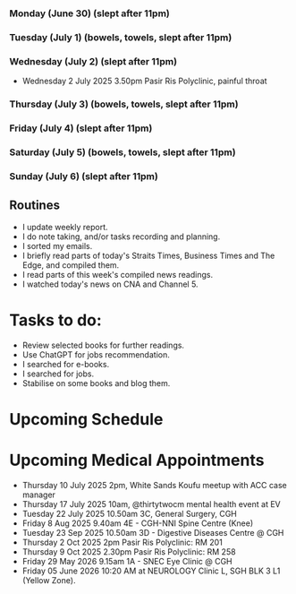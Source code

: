 ### Monday (June 30) (slept after 11pm)


### Tuesday (July 1) (bowels, towels, slept after 11pm)


### Wednesday (July 2) (slept after 11pm)
- Wednesday 2 July 2025 3.50pm Pasir Ris Polyclinic, painful throat


### Thursday (July 3) (bowels, towels, slept after 11pm)


### Friday (July 4) (slept after 11pm)


### Saturday (July 5) (bowels, towels, slept after 11pm)


### Sunday (July 6) (slept after 11pm)







## Routines
- I update weekly report.
- I do note taking, and/or tasks recording and planning.
- I sorted my emails.
- I briefly read parts of today's Straits Times, Business Times and The Edge, and compiled them.
- I read parts of this week's compiled news readings.
- I watched today's news on CNA and Channel 5.

# Tasks to do:
- Review selected books for further readings.
- Use ChatGPT for jobs recommendation.
- I searched for e-books.
- I searched for jobs.
- Stabilise on some books and blog them.

# Upcoming Schedule

# Upcoming Medical Appointments
- Thursday 10 July 2025 2pm, White Sands Koufu meetup with ACC case manager
- Thursday 17 July 2025 10am, @thirtytwocm mental health event at EV
- Tuesday 22 July 2025 10.50am 3C, General Surgery, CGH
- Friday 8 Aug 2025 9.40am 4E - CGH-NNI Spine Centre (Knee)
- Tuesday 23 Sep 2025 10.50am 3D - Digestive Diseases Centre @ CGH
- Thursday 2 Oct 2025 2pm Pasir Ris Polyclinic: RM 201
- Thursday 9 Oct 2025 2.30pm Pasir Ris Polyclinic: RM 258
- Friday 29 May 2026 9.15am 1A - SNEC Eye Clinic @ CGH
- Friday 05 June 2026 10:20 AM at NEUROLOGY Clinic L, SGH BLK 3 L1 (Yellow Zone).
